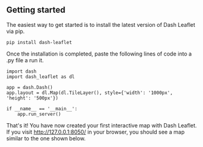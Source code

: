 ## Getting started

The easiest way to get started is to install the latest version of Dash Leaflet via pip.

```
pip install dash-leaflet
```

Once the installation is completed, paste the following lines of code into a .py file a run it.

````
import dash
import dash_leaflet as dl

app = dash.Dash()
app.layout = dl.Map(dl.TileLayer(), style={'width': '1000px', 'height': '500px'})

if __name__ == '__main__':
    app.run_server()    
````

That's it! You have now created your first interactive map with Dash Leaflet. If you visit http://127.0.0.1:8050/ in your browser, you should see a map similar to the one shown below.

